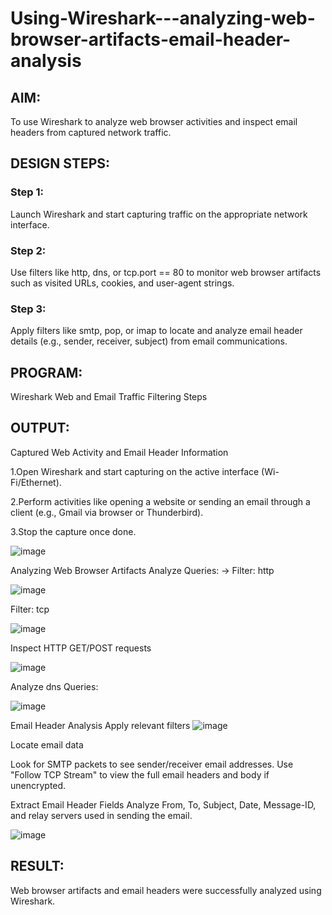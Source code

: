 # Using-Wireshark---analyzing-web-browser-artifacts-email-header-analysis
## AIM:
To use Wireshark to analyze web browser activities and inspect email headers from captured network traffic.

## DESIGN STEPS:
### Step 1:
Launch Wireshark and start capturing traffic on the appropriate network interface.

### Step 2:
Use filters like http, dns, or tcp.port == 80 to monitor web browser artifacts such as visited URLs, cookies, and user-agent strings.

### Step 3:
Apply filters like smtp, pop, or imap to locate and analyze email header details (e.g., sender, receiver, subject) from email communications.

## PROGRAM:
Wireshark Web and Email Traffic Filtering Steps

## OUTPUT:
Captured Web Activity and Email Header Information

1.Open Wireshark and start capturing on the active interface (Wi- Fi/Ethernet).

2.Perform activities like opening a website or sending an email through a client (e.g., Gmail via browser or Thunderbird).

3.Stop the capture once done.

![image](https://github.com/user-attachments/assets/f1ce5123-5dd3-4294-9515-5d9207e38c8f)

Analyzing Web Browser Artifacts
Analyze Queries:
-> Filter: http

![image](https://github.com/user-attachments/assets/6b3fcd64-89c3-4e24-b1f2-a37b331a584b)

Filter: tcp

![image](https://github.com/user-attachments/assets/333291ae-c0bd-48ca-95e7-1bb08159429d)

Inspect HTTP GET/POST requests

![image](https://github.com/user-attachments/assets/6ee7ac8f-5808-4b99-aa59-b203063321b8)

Analyze dns Queries:

![image](https://github.com/user-attachments/assets/6f432f48-dc48-4ae6-870b-2d91c9238a6e)

Email Header Analysis
Apply relevant filters
![image](https://github.com/user-attachments/assets/ad52da62-6b7b-4376-8b02-36e29457f144)

Locate email data

Look for SMTP packets to see sender/receiver email addresses. Use "Follow TCP Stream" to view the full email headers and body if unencrypted.

Extract Email Header Fields Analyze From, To, Subject, Date, Message-ID, and relay servers used in sending the email.

![image](https://github.com/user-attachments/assets/84154527-84a5-40e8-910e-fade4828cbf5)



## RESULT:
Web browser artifacts and email headers were successfully analyzed using Wireshark.

